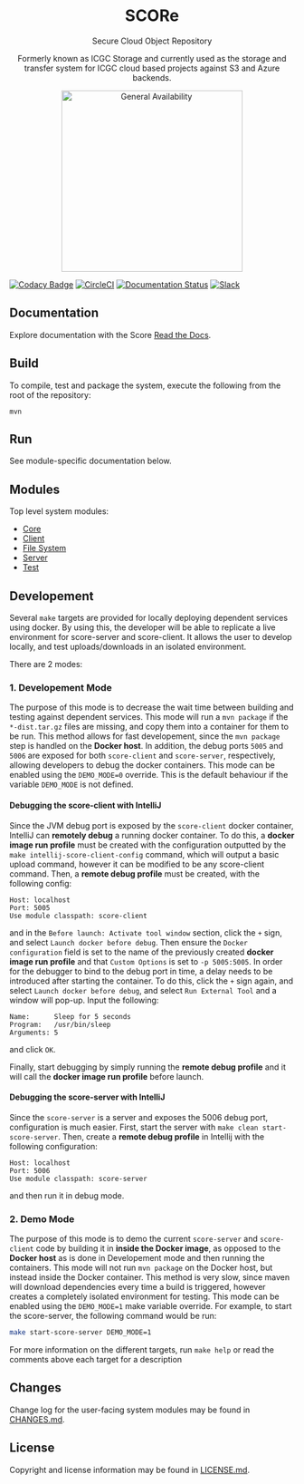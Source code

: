 <h1 align="center">SCORe</h1>

<p align="center">Secure Cloud Object Repository</p>

<p align="center">Formerly known as ICGC Storage and currently used as the storage and transfer system for ICGC cloud based projects against S3 and Azure backends.</p>

<p align="center"><a href="http://www.overture.bio/products/score" target="_blank"><img alt="General Availability" title="General Availability" src="http://www.overture.bio/img/progress-horizontal-GA.svg" width="320" /></a></p>

[![Codacy Badge](https://api.codacy.com/project/badge/Grade/201ae314ab3842baad25bc820069e90a)](https://www.codacy.com/app/overture-stack/score?utm_source=github.com&amp;utm_medium=referral&amp;utm_content=overture-stack/score&amp;utm_campaign=Badge_Grade)
[![CircleCI](https://circleci.com/gh/overture-stack/score/tree/develop.svg?style=svg)](https://circleci.com/gh/overture-stack/score/tree/develop)
[![Documentation Status](https://readthedocs.org/projects/score-docs/badge/?version=latest)](https://score-docs.readthedocs.io/en/latest/?badge=latest)
[![Slack](http://slack.overture.bio/badge.svg)](http://slack.overture.bio)

## Documentation

Explore documentation with the Score [Read the Docs](https://score-docs.readthedocs.io/en/develop/introduction.html).

## Build

To compile, test and package the system, execute the following from the root of the repository:

```shell
mvn
```

## Run

See module-specific documentation below.

## Modules
Top level system modules:

- [Core](score-core/README.md)
- [Client](score-client/README.md)
- [File System](score-fs/README.md)
- [Server](score-server/README.md)
- [Test](score-test/README.md)

## Developement
Several `make` targets are provided for locally deploying dependent services using docker. 
By using this, the developer will be able to replicate a live environment for score-server and score-client. 
It allows the user to develop locally, and test uploads/downloads in an isolated environment.

There are 2 modes:

### 1. Developement Mode
The purpose of this mode is to decrease the wait time between building and testing against dependent services.
This mode will run a `mvn package` if the `*-dist.tar.gz` files are missing, and copy them into a container for them to be run. 
This method allows for fast developement, since the `mvn package` step is handled on the **Docker host**.
In addition, the debug ports `5005` and `5006` are exposed for both `score-client` and `score-server`, respectively, allowing developers to debug the docker containers.
This mode can be enabled using the `DEMO_MODE=0` override. This is the default behaviour if the variable `DEMO_MODE` is not defined.

#### Debugging the score-client with IntelliJ
Since the JVM debug port is exposed by the `score-client` docker container, IntelliJ can **remotely debug** a running docker container. 
To do this, a **docker image run profile** must be created with the configuration outputted by the `make intellij-score-client-config` command, which will output a basic upload command, however it can be modified to be any score-client command.
Then, a **remote debug profile** must be created, with the following config:

```
Host: localhost
Port: 5005
Use module classpath: score-client
```
and in the `Before launch: Activate tool window` section, click the `+` sign, and select `Launch docker before debug`. 
Then ensure the `Docker configuration` field is set to the name of the previously created **docker image run profile**  and that `Custom Options` is set to `-p 5005:5005`. In order for the debugger to bind to the debug port in time, 
a delay needs to be introduced after starting the container. To do this, click the `+` sign again, and select `Launch docker before debug`, and select `Run External Tool` and a window will pop-up. Input the following:

```
Name:      Sleep for 5 seconds
Program:   /usr/bin/sleep
Arguments: 5
```
and click `OK`.

Finally,  start debugging by simply running the **remote debug profile** and it will call the **docker image run profile** before launch. 

#### Debugging the score-server with IntelliJ
Since the `score-server` is a server and exposes the 5006 debug port, configuration is much easier. First, start the server with `make clean start-score-server`. Then, create a **remote debug profile** in Intellij with the following configuration:
```
Host: localhost
Port: 5006
Use module classpath: score-server
```
and then run it in debug mode. 



### 2. Demo Mode
The purpose of this mode is to demo the current `score-server` and `score-client` code by building it in **inside the Docker image**, 
as opposed to the **Docker host** as is done in Developement mode and then running the containers.
This mode will not run `mvn package` on the Docker host, but instead inside the Docker container.
This method is very slow, since maven will download dependencies every time a build is triggered, however creates a completely isolated environment for testing.
This mode can be enabled using the `DEMO_MODE=1` make variable override. For example, to start the score-server, the following command would be run:

```bash
make start-score-server DEMO_MODE=1
```

For more information on the different targets, run `make help` or read the comments above each target for a description


## Changes

Change log for the user-facing system modules may be found in [CHANGES.md](CHANGES.md).

## License

Copyright and license information may be found in [LICENSE.md](LICENSE.md).

